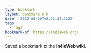 ```yaml
---
type: bookmark
layout: bookmark.njk
date: '2025-08-20T09:33:28.615Z'
tags:
  - tag2
bookmark-of: https://indieweb.org/
---
```


Saved a bookmark to the **IndieWeb wiki**.
